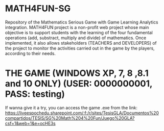 # MATH4FUN-SG
Repository of the Mathematics Serious Game with Game Learning Analytics integration. MATH4FUN project is a non-profit web project whose main objective is to support students with the learning of the four fundamental operations (add, substract, multiply and divide) of mathematics. Once implemented, it also allows stakeholders (TEACHERS and DEVELOPERS) of the project to monitor the activities carried out in the game by the players, according to their needs.

# THE GAME (WINDOWS XP, 7, 8 ,8.1 and 10 ONLY) (USER: 0000000001, PASS: testing)
If wanna give it a try, you can access the game .exe from the link: https://liveespochedu.sharepoint.com/:f:/r/sites/TesisGLA/Documentos%20compartidos/TESIS/SG%20Math%204%20Fun/Juego%20GLA?csf=1&web=1&e=ocHE3s
